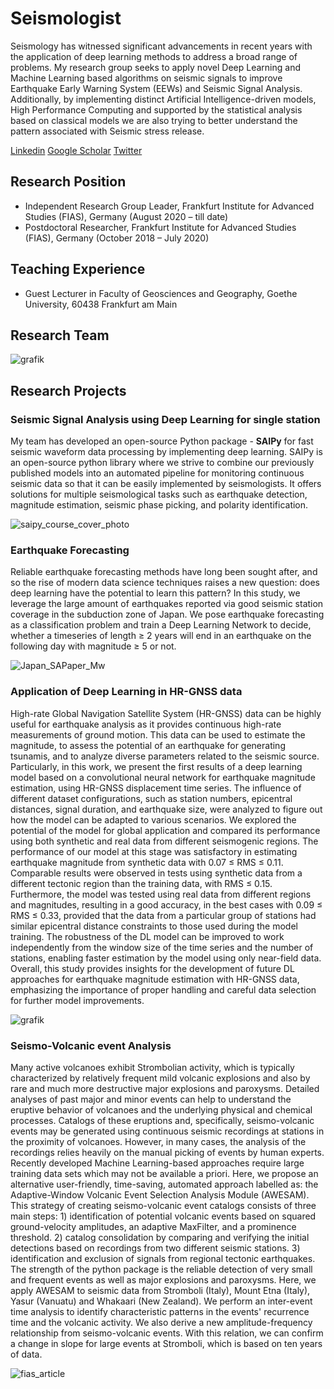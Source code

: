 # Seismologist
Seismology has witnessed significant advancements in recent years with the application of deep learning methods to address a broad range of problems. My research group seeks to apply novel Deep Learning and Machine Learning based algorithms on seismic signals to improve Earthquake Early Warning System (EEWs) and Seismic Signal Analysis. Additionally, by implementing distinct Artificial Intelligence-driven models, High Performance Computing and supported by the statistical analysis based on classical models we are also trying to better understand the pattern associated with Seismic stress release.

[Linkedin](https://www.linkedin.com/in/nishtha-srivastava-82a273137/)   [Google Scholar](https://scholar.google.co.in/citations?user=NYnFDLYAAAAJ&hl=en)   [Twitter](https://twitter.com/nishthasrivastv)
## Research Position
- Independent Research Group Leader, Frankfurt Institute for Advanced Studies (FIAS), Germany (August 2020 – till date)
- Postdoctoral Researcher, Frankfurt Institute for Advanced Studies (FIAS), Germany (October 2018 – July 2020)


## Teaching Experience
- Guest Lecturer in Faculty of Geosciences and Geography, Goethe University, 60438 Frankfurt am Main


## Research Team


![grafik](https://github.com/srivastavaresearchgroup/srivastavaresearchgroup.github.io/assets/98320065/f0194c21-dc0d-484d-97b0-328ad773ca1c)




## Research Projects
### Seismic Signal Analysis using Deep Learning for single station
My team has developed an open-source Python package - **SAIPy** for fast seismic waveform data processing by implementing deep learning. SAIPy is an open-source python library where we strive to combine our previously published models into an automated pipeline for monitoring continuous seismic data so that it can be easily implemented by seismologists. It offers solutions for multiple seismological tasks such as earthquake detection, magnitude estimation, seismic phase picking, and polarity identification.


![saipy_course_cover_photo](https://github.com/srivastavaresearchgroup/srivastavaresearchgroup.github.io/assets/98320065/1f3cc16c-8d08-455c-aae2-98de9798359b)

### Earthquake Forecasting
Reliable earthquake forecasting methods have long been sought after, and so the rise of modern data science techniques raises a new question: does deep learning have the potential to learn this pattern? In this study, we leverage the large amount of earthquakes reported via good seismic station coverage in the subduction zone of Japan. We pose earthquake forecasting as a classification problem and train a Deep Learning Network to decide, whether a timeseries of length ≥ 2 years will end in an earthquake on the following day with magnitude ≥ 5 or not.


![Japan_SAPaper_Mw](https://github.com/srivastavaresearchgroup/srivastavaresearchgroup.github.io/assets/98320065/502995d0-91eb-4ee6-bb63-9dbc8681f449)

### Application of Deep Learning in HR-GNSS data

High-rate Global Navigation Satellite System (HR-GNSS) data can be highly useful for earthquake analysis as it provides continuous high-rate measurements of ground motion. This data can be used to estimate the magnitude, to assess the potential of an earthquake for generating tsunamis, and to analyze diverse parameters related to the seismic source. Particularly, in this work, we present the first results of a deep learning model based on a convolutional neural network for earthquake magnitude estimation, using HR-GNSS displacement time series. The influence of different dataset configurations, such as station numbers, epicentral distances, signal duration, and earthquake size, were analyzed to figure out how the model can be adapted to various scenarios. We explored the potential of the model for global application and compared its performance using both synthetic and real data from different seismogenic regions. The performance of our model at this stage was satisfactory in estimating earthquake magnitude from synthetic data with 0.07 ≤ RMS ≤ 0.11. Comparable results were observed in tests using synthetic data from a different tectonic region than the training data, with RMS ≤ 0.15. Furthermore, the model was tested using real data from different regions and magnitudes, resulting in a good accuracy, in the best cases with 0.09 ≤ RMS ≤ 0.33, provided that the data from a particular group of stations had similar epicentral distance constraints to those used during the model training. The robustness of the DL model can be improved to work independently from the window size of the time series and the number of stations, enabling faster estimation by the model using only near-field data. Overall, this study provides insights for the development of future DL approaches for earthquake magnitude estimation with HR-GNSS data, emphasizing the importance of proper handling and careful data selection for further model improvements.


![grafik](https://github.com/srivastavaresearchgroup/srivastavaresearchgroup.github.io/assets/98320065/90f21ed0-3c1e-467f-90c5-66af457899b9)

### Seismo-Volcanic event Analysis

Many active volcanoes exhibit Strombolian activity, which is typically characterized by relatively frequent mild volcanic explosions and also by rare and much more destructive major explosions and paroxysms. Detailed analyses of past major and minor events can help to understand the eruptive behavior of volcanoes and the underlying physical and chemical processes. Catalogs of these eruptions and, specifically, seismo-volcanic events may be generated using continuous seismic recordings at stations in the proximity of volcanoes. However, in many cases, the analysis of the recordings relies heavily on the manual picking of events by human experts. Recently developed Machine Learning-based approaches require large training data sets which may not be available a priori. Here, we propose an alternative user-friendly, time-saving, automated approach labelled as: the Adaptive-Window Volcanic Event Selection Analysis Module (AWESAM). This strategy of creating seismo-volcanic event catalogs consists of three main steps: 1) identification of potential volcanic events based on squared ground-velocity amplitudes, an adaptive MaxFilter, and a prominence threshold. 2) catalog consolidation by comparing and verifying the initial detections based on recordings from two different seismic stations. 3) identification and exclusion of signals from regional tectonic earthquakes. The strength of the python package is the reliable detection of very small and frequent events as well as major explosions and paroxysms. Here, we apply AWESAM to seismic data from Stromboli (Italy), Mount Etna (Italy), Yasur (Vanuatu) and Whakaari (New Zealand). We perform an inter-event time analysis to identify characteristic patterns in the events' recurrence time and the volcanic activity. We also derive a new amplitude-frequency relationship from seismo-volcanic events. With this relation, we can confirm a change in slope for large events at Stromboli, which is based on ten years of data.


![fias_article](https://github.com/srivastavaresearchgroup/srivastavaresearchgroup.github.io/assets/98320065/2a5f3319-cb65-4a41-9b0a-4b06d36e97cf)


